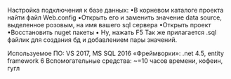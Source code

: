 Настройка подключения к базе данных:
•В корневом каталоге проекта найти файл Web.config 
•Открыть его и заменить значение data source, выделенное розовым, на имя вашего sql сервера
<connectionStrings>    <add name="Test_ProjectsDBEntities" connectionString="metadata=res://*/DB.M_Projects.csdl|res://*/DB.M_Projects.ssdl|res://*/DB.M_Projects.msl;provider=System.Data.SqlClient;provider connection string=&quot;data source=S4LT0N;initial catalog=Test_ProjectsDB;integrated security=True;MultipleActiveResultSets=True;App=EntityFramework&quot;" providerName="System.Data.EntityClient" />
  </connectionStrings>
•Открыть проект
•Восстановить nuget пакеты
• Ну, нажать F5 
Так же прилагается .sql файлик для создания бд и добавлением пары значений.

Используемое ПО: VS 2017, MS SQL 2016
«Фреймворки»: .net 4.5, entity framework 6
Вспомогательные средства: ~=10 часов времени, кофеин, гугл


